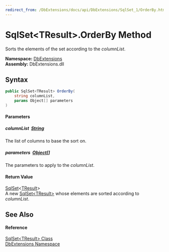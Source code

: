 ```yaml
---
redirect_from: /DbExtensions/docs/api/DbExtensions/SqlSet_1/OrderBy.html
---
```


SqlSet&lt;TResult>.OrderBy Method
=================================
Sorts the elements of the set according to the *columnList*.
  
**Namespace:** [DbExtensions][1]  
**Assembly:** DbExtensions.dll

Syntax
------

```csharp
public SqlSet<TResult> OrderBy(
	string columnList,
	params Object[] parameters
)
```

#### Parameters

##### *columnList*  [String][2]
The list of columns to base the sort on.

##### *parameters*  [Object][3][]
The parameters to apply to the *columnList*.

#### Return Value
[SqlSet][4]&lt;[TResult][4]>  
A new [SqlSet&lt;TResult>][4] whose elements are sorted according to *columnList*.

See Also
--------

#### Reference
[SqlSet&lt;TResult> Class][4]  
[DbExtensions Namespace][1]  

[1]: ../README.md
[2]: https://learn.microsoft.com/dotnet/api/system.string
[3]: https://learn.microsoft.com/dotnet/api/system.object
[4]: README.md